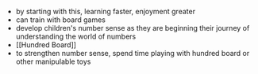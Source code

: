 - by starting with this, learning faster, enjoyment greater
- can train with board games
- develop children's number sense as they are beginning their journey of understanding the world of numbers
- [[Hundred Board]]
- to strengthen number sense, spend time playing with hundred board or other manipulable toys